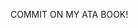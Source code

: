 COMMIT ON MY ATA BOOK!

<!---
Veeniria/Veeniria is a ✨ special ✨ repository because its `README.md` (this file) appears on your GitHub profile.
You can click the Preview link to take a look at your changes.
--->
